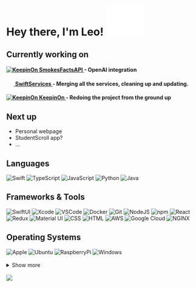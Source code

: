 <h1>
  Hey there, I'm Leo!
  <img src="wave.svg" />
</h1>

## Currently working on

<h4>
  <a href="https://github.com/leo-lem/smokesfactsapi">
      <img src="https://github.com/Leo-Lem/Leo-Lem/assets/81310398/69b10456-dd5c-41fb-9fe8-2a929311d7f2" width="20px" alt="KeepinOn" />
      SmokesFactsAPI
  </a>
  - OpenAI integration
</h4>

<h4>
  <a href="https://github.com/leo-lem/swiftservices">
      <img width="20px" />
      SwiftServices
  </a>
  - Merging all the services, cleaning up and updating.
</h4>

<h4>
  <a href="https://github.com/leo-lem/keepinon">
      <img src="https://github.com/Leo-Lem/Leo-Lem/assets/81310398/c8c4fd93-0393-42a0-8558-f2b5b74f3532" width="20px" alt="KeepinOn" />
      KeepinOn
  </a>
  - Redoing the project from the ground up
</h4>

## Next up

* Personal webpage
* StudentScroll app?
* ...

## Languages

<div>
  <img src="https://cdn.jsdelivr.net/gh/devicons/devicon/icons/swift/swift-original.svg" width="5%" alt="Swift" />
  <img src="https://cdn.jsdelivr.net/gh/devicons/devicon/icons/typescript/typescript-plain.svg" width="5%" alt="TypeScript" />
  <img src="https://cdn.jsdelivr.net/gh/devicons/devicon/icons/javascript/javascript-original.svg" width="5%" alt="JavaScript" />
  <img src="https://cdn.jsdelivr.net/gh/devicons/devicon/icons/python/python-original.svg" width="5%" alt="Python" />
  <img src="https://cdn.jsdelivr.net/gh/devicons/devicon/icons/java/java-original-wordmark.svg" width="5%" alt="Java" />
</div>

## Frameworks & Tools

<p>
  <img src="https://developer.apple.com/assets/elements/icons/swiftui/swiftui-96x96_2x.png" width=5% alt="SwiftUI" />
  <img src="https://cdn.jsdelivr.net/gh/devicons/devicon/icons/xcode/xcode-original.svg" width="5%" alt="Xcode"/>
  <img src="https://cdn.jsdelivr.net/gh/devicons/devicon/icons/vscode/vscode-original.svg" width="5%" alt="VSCode" />
  <img src="https://cdn.jsdelivr.net/gh/devicons/devicon/icons/docker/docker-original.svg" width="5%" alt="Docker" />
  <img src="https://cdn.jsdelivr.net/gh/devicons/devicon/icons/git/git-original.svg" width="5%" alt="Git" />
  <img src="https://cdn.jsdelivr.net/gh/devicons/devicon/icons/nodejs/nodejs-original.svg" width="5%" alt="NodeJS" />
  <img src="https://cdn.jsdelivr.net/gh/devicons/devicon/icons/npm/npm-original-wordmark.svg" width="5%" alt="npm" />
  <img src="https://cdn.jsdelivr.net/gh/devicons/devicon/icons/react/react-original.svg" width="5%" alt="React" />
  <img src="https://cdn.jsdelivr.net/gh/devicons/devicon/icons/redux/redux-original.svg" width="5%" alt="Redux" />
  <img src="https://cdn.jsdelivr.net/gh/devicons/devicon/icons/materialui/materialui-original.svg" width="5%" alt="Material UI" />
  <img src="https://cdn.jsdelivr.net/gh/devicons/devicon/icons/css3/css3-original.svg" width="5%" alt="CSS" />
  <img src="https://cdn.jsdelivr.net/gh/devicons/devicon/icons/html5/html5-original.svg" width="5%" alt="HTML" />
  <img src="https://cdn.jsdelivr.net/gh/devicons/devicon/icons/amazonwebservices/amazonwebservices-original.svg" width="5%" alt="AWS" />
  <img src="https://cdn.jsdelivr.net/gh/devicons/devicon/icons/googlecloud/googlecloud-original.svg" width="5%" alt="Google Cloud" />
  <img src="https://cdn.jsdelivr.net/gh/devicons/devicon/icons/nginx/nginx-original.svg" width="5%" alt="NGINX" />
</p>

## Operating Systems

<div>
  <img src="https://cdn.jsdelivr.net/gh/devicons/devicon/icons/apple/apple-original.svg" width="5%" alt="Apple" />
  <img src="https://cdn.jsdelivr.net/gh/devicons/devicon/icons/ubuntu/ubuntu-plain.svg" width="5%" alt="Ubuntu" />
  <img src="https://cdn.jsdelivr.net/gh/devicons/devicon/icons/raspberrypi/raspberrypi-original.svg" width="5%" alt="RaspberryPi" />
  <img src="https://cdn.jsdelivr.net/gh/devicons/devicon/icons/windows8/windows8-original.svg" width="5%" alt="Windows" />
</div>

<br />

<details>
  <summary>Show more</summary>

## Stats

  <div>
    <a href="https://github.com/leo-lem">
      <img
        src="https://github-profile-summary-cards.vercel.app/api/cards/profile-details?username=leo-lem&amp;theme=transparent"
        width="100%" />
      <img src="https://github-profile-summary-cards.vercel.app/api/cards/stats?username=leo-lem&amp;theme=transparent"
        width="40%" />
      <img
        src="https://github-readme-streak-stats.herokuapp.com?user=leo-lem&amp;hide_border=true&amp;theme=transparent&amp;card-width=500"
        width="59%" />
      <img
        src="https://github-readme-stats.vercel.app/api/top-langs?username=leo-lem&amp;langs_count=5&amp;hide=html,Dockerfile&amp;layout=default&amp;hide_border=true&amp;theme=transparent&amp;card_width=1000"
        width="100%" />
    </a>
  </div>

  <img src="https://github-profile-trophy.vercel.app/?username=leo-lem&theme=gruvbox" alt="trophies" width="100%" />
</details>

<br />

<img src="https://komarev.com/ghpvc/?username=leo-lem&color=yellowgreen&style=for-the-badge" width="20%" />
